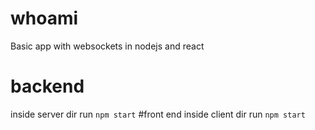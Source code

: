 # whoami
Basic app with websockets in nodejs and react
# backend
inside server dir run `npm start`
#front end
inside client dir run `npm start`
